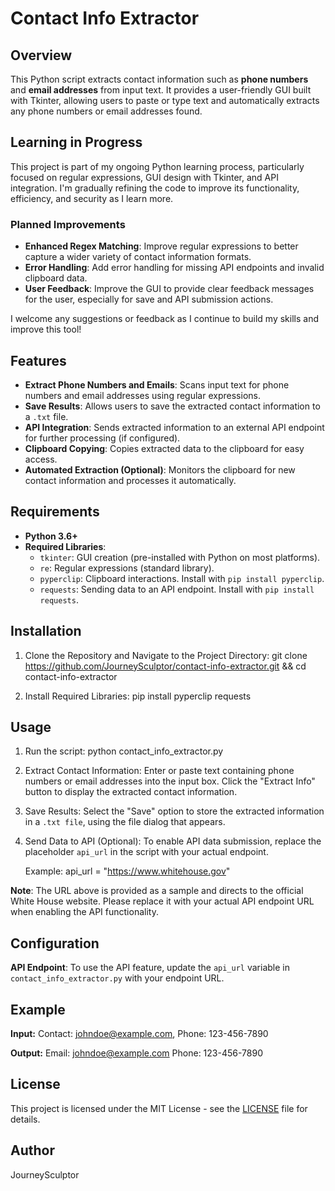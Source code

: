 # Contact Info Extractor

## Overview
This Python script extracts contact information such as **phone numbers** and **email addresses** from input text. It provides a user-friendly GUI built with Tkinter, allowing users to paste or type text and automatically extracts any phone numbers or email addresses found.

## Learning in Progress
This project is part of my ongoing Python learning process, particularly focused on regular expressions, GUI design with Tkinter, and API integration. I'm gradually refining the code to improve its functionality, efficiency, and security as I learn more.

### Planned Improvements
- **Enhanced Regex Matching**: Improve regular expressions to better capture a wider variety of contact information formats.
- **Error Handling**: Add error handling for missing API endpoints and invalid clipboard data.
- **User Feedback**: Improve the GUI to provide clear feedback messages for the user, especially for save and API submission actions.

I welcome any suggestions or feedback as I continue to build my skills and improve this tool!

## Features
- **Extract Phone Numbers and Emails**: Scans input text for phone numbers and email addresses using regular expressions.
- **Save Results**: Allows users to save the extracted contact information to a `.txt` file.
- **API Integration**: Sends extracted information to an external API endpoint for further processing (if configured).
- **Clipboard Copying**: Copies extracted data to the clipboard for easy access.
- **Automated Extraction (Optional)**: Monitors the clipboard for new contact information and processes it automatically.

## Requirements
- **Python 3.6+**
- **Required Libraries**:
  - `tkinter`: GUI creation (pre-installed with Python on most platforms).
  - `re`: Regular expressions (standard library).
  - `pyperclip`: Clipboard interactions. Install with `pip install pyperclip`.
  - `requests`: Sending data to an API endpoint. Install with `pip install requests`.

## Installation
1. Clone the Repository and Navigate to the Project Directory:
   git clone https://github.com/JourneySculptor/contact-info-extractor.git && cd contact-info-extractor


2. Install Required Libraries:
   pip install pyperclip requests

## Usage
1. Run the script:
   python contact_info_extractor.py

2. Extract Contact Information:
   Enter or paste text containing phone numbers or email addresses into the input box.
   Click the "Extract Info" button to display the extracted contact information.

3. Save Results:
   Select the "Save" option to store the extracted information in a `.txt file`, using the file dialog that appears.

4. Send Data to API (Optional):
   To enable API data submission, replace the placeholder `api_url` in the script with your actual endpoint.

   Example:
   api_url = "https://www.whitehouse.gov"

**Note**: The URL above is provided as a sample and directs to the official White House website. Please replace it with your actual API endpoint URL when enabling the API functionality.


## Configuration
**API Endpoint**: To use the API feature, update the `api_url` variable in `contact_info_extractor.py` with your endpoint URL.

## Example

**Input:**
  Contact: johndoe@example.com, Phone: 123-456-7890
  
**Output:**
  Email: johndoe@example.com
  Phone: 123-456-7890

## License
This project is licensed under the MIT License - see the [LICENSE](LICENSE) file for details.

## Author
JourneySculptor 
